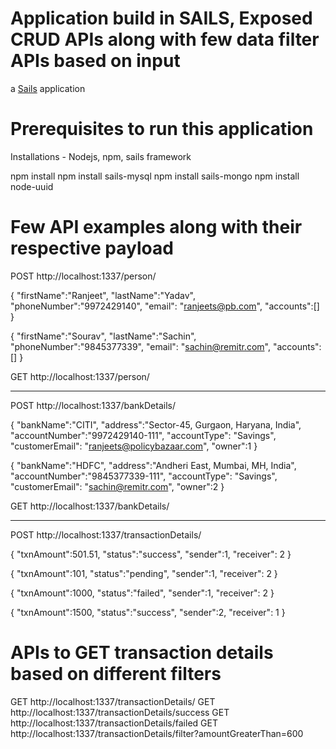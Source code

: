 # Application build in SAILS, Exposed CRUD APIs along with few data filter APIs based on input

a [Sails](http://sailsjs.org) application

# Prerequisites to run this application
Installations - Nodejs, npm, sails framework

npm install
npm install sails-mysql
npm install sails-mongo
npm install node-uuid

# Few API examples along with their respective payload

POST http://localhost:1337/person/

{
  "firstName":"Ranjeet",
  "lastName":"Yadav",
  "phoneNumber":"9972429140",
  "email": "ranjeets@pb.com",
  "accounts":[]
}

{
  "firstName":"Sourav",
  "lastName":"Sachin",
  "phoneNumber":"9845377339",
  "email": "sachin@remitr.com",
  "accounts":[]
}

GET http://localhost:1337/person/

--------------------------------------------------------

POST http://localhost:1337/bankDetails/

{
  "bankName":"CITI",
  "address":"Sector-45, Gurgaon, Haryana, India",
  "accountNumber":"9972429140-111",
  "accountType": "Savings",
  "customerEmail": "ranjeets@policybazaar.com",
  "owner":1
}

{
  "bankName":"HDFC",
  "address":"Andheri East, Mumbai, MH, India",
  "accountNumber":"9845377339-111",
  "accountType": "Savings",
  "customerEmail": "sachin@remitr.com",
  "owner":2
}

GET http://localhost:1337/bankDetails/

--------------------------------------------------------

POST http://localhost:1337/transactionDetails/

{
  "txnAmount":501.51,
  "status":"success",
  "sender":1,
  "receiver": 2
}

{
  "txnAmount":101,
  "status":"pending",
  "sender":1,
  "receiver": 2
}

{
  "txnAmount":1000,
  "status":"failed",
  "sender":1,
  "receiver": 2
}

{
  "txnAmount":1500,
  "status":"success",
  "sender":2,
  "receiver": 1
}

# APIs to GET transaction details based on different filters

GET http://localhost:1337/transactionDetails/
GET http://localhost:1337/transactionDetails/success
GET http://localhost:1337/transactionDetails/failed
GET http://localhost:1337/transactionDetails/filter?amountGreaterThan=600


